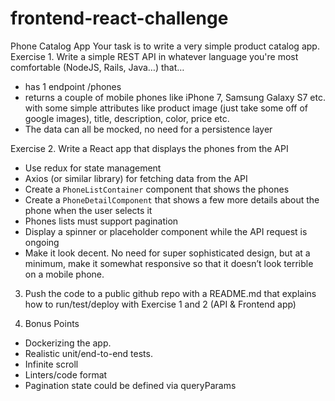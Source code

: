 # frontend-react-challenge

Phone Catalog App
Your task is to write a very simple product catalog app.
Exercise 1. Write a simple REST API in whatever language you're most
comfortable (NodeJS, Rails, Java…) that…
 * has 1 endpoint /phones
 * returns a couple of mobile phones like iPhone 7, Samsung Galaxy S7 etc. with
some simple attributes like product image (just take some off of google images), title,
description, color, price etc.
 * The data can all be mocked, no need for a persistence layer
 
Exercise 2. Write a React app that displays the phones from the API
 * Use redux for state management
 * Axios (or similar library) for fetching data from the API
 * Create a `PhoneListContainer` component that shows the phones
 * Create a `PhoneDetailComponent` that shows a few more details about the phone
when the user selects it
 * Phones lists must support pagination
 * Display a spinner or placeholder component while the API request is ongoing
 * Make it look decent. No need for super sophisticated design, but at a minimum,
make it somewhat responsive so that it doesn’t look terrible on a mobile phone.
3. Push the code to a public github repo with a README.md that explains how to run/test/deploy
with Exercise 1 and 2 (API & Frontend app)

4. Bonus Points
- Dockerizing the app.
- Realistic unit/end-to-end tests.
- Infinite scroll
- Linters/code format
- Pagination state could be defined via queryParams